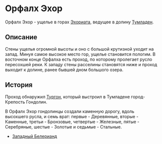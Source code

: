 # Орфалх Эхор

Орфалх Эхор - ущелье в горах [Эхориата](Эхориат.md), ведущее в долину
[Тумладен](Тумладен.md). 

## Описание

Стены ущелья огромной высоты и оно с большой крутизной уходит на запад. Минуя
самое высокое место гор, ущелье становится пологим. В восточном конце Орфалха
есть проход, по которому пролегает русло пересохшей реки. К западу стены
расселины становятся ниже и проход выходит к долине, ранее бывшей дном большого
озера.

## История

Проход обнаружил [Тургон](Личности/Тургон.md), который выстроил в Тумладене
город-Крепость Гондолин.

В Орфалх Эхор гондолинцы создали каменную дорогу, вдоль высохшего русла, и семь
врат: первые - Деревянные, вторые - Каменные, третьи - Бронзовые, четвертые -
Железные, пятые - Серебряные, шестые - Золотые и седьмые - Стальные.


*   [Западный Белерианд](Западный%20Белерианд.md)
